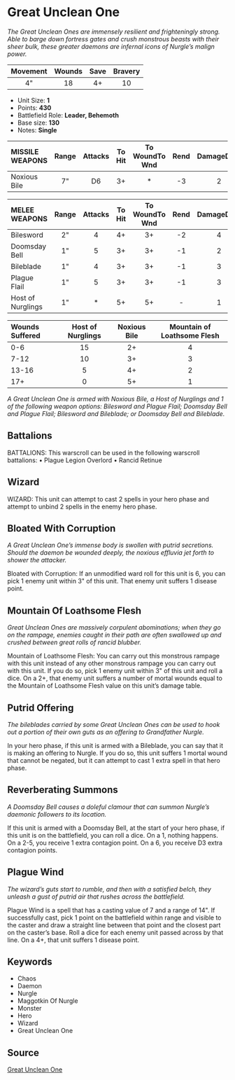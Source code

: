 # Great Unclean One

_The Great Unclean Ones are immensely resilient and frighteningly strong. Able to barge down fortress gates and crush monstrous beasts with their sheer bulk, these greater daemons are infernal icons of Nurgle’s malign power._


| Movement | Wounds | Save | Bravery |
|:--------:|:------:|:----:|:-------:|
| 4" | 18 | 4+ | 10 |

* Unit Size: **1**
* Points: **430**
* Battlefield Role: **Leader, Behemoth**
* Base size: **130**
* Notes: **Single**

| MISSILE WEAPONS | Range | Attacks | To Hit | To WoundTo Wnd | Rend | DamageDmg |
|:---|:--:|:--:|:--:|:--:|:--:|:--:|
| Noxious Bile | 7" | D6 | 3+ | * | -3 | 2 |


| MELEE WEAPONS | Range | Attacks | To Hit | To WoundTo Wnd | Rend | DamageDmg |
|:---|:--:|:--:|:--:|:--:|:--:|:--:|
| Bilesword | 2" | 4 | 4+ | 3+ | -2 | 4 |
| Doomsday Bell | 1" | 5 | 3+ | 3+ | -1 | 2 |
| Bileblade | 1" | 4 | 3+ | 3+ | -1 | 3 |
| Plague Flail | 1" | 5 | 3+ | 3+ | -1 | 3 |
| Host of Nurglings | 1" | * | 5+ | 5+ | - | 1 |


| Wounds Suffered | Host of Nurglings | Noxious Bile | Mountain of Loathsome Flesh |
|:---|:--:|:--:|:--:|
| 0-6 | 15 | 2+ | 4 |
| 7-12 | 10 | 3+ | 3 |
| 13-16 | 5 | 4+ | 2 |
| 17+ | 0 | 5+ | 1 |


_A Great Unclean One is armed with Noxious Bile, a Host of Nurglings and 1 of the following weapon options: Bilesword and Plague Flail; Doomsday Bell and Plague Flail; Bilesword and Bileblade; or Doomsday Bell and Bileblade._

## Battalions

BATTALIONS: This warscroll can be used in the following warscroll battalions: • Plague Legion Overlord • Rancid Retinue

## Wizard

WIZARD: This unit can attempt to cast 2 spells in your hero phase and attempt to unbind 2 spells in the enemy hero phase.

## Bloated With Corruption

_A Great Unclean One’s immense body is swollen with putrid secretions. Should the daemon be wounded deeply, the noxious effluvia jet forth to shower the attacker._

Bloated with Corruption: If an unmodified ward roll for this unit is 6, you can pick 1 enemy unit within 3" of this unit. That enemy unit suffers 1 disease point.

## Mountain Of Loathsome Flesh

_Great Unclean Ones are massively corpulent abominations; when they go on the rampage, enemies caught in their path are often swallowed up and crushed between great rolls of rancid blubber._

Mountain of Loathsome Flesh: You can carry out this monstrous rampage with this unit instead of any other monstrous rampage you can carry out with this unit. If you do so, pick 1 enemy unit within 3" of this unit and roll a dice. On a 2+, that enemy unit suffers a number of mortal wounds equal to the Mountain of Loathsome Flesh value on this unit’s damage table.

## Putrid Offering

_The bileblades carried by some Great Unclean Ones can be used to hook out a portion of their own guts as an offering to Grandfather Nurgle._

In your hero phase, if this unit is armed with a Bileblade, you can say that it is making an offering to Nurgle. If you do so, this unit suffers 1 mortal wound that cannot be negated, but it can attempt to cast 1 extra spell in that hero phase.

## Reverberating Summons

_A Doomsday Bell causes a doleful clamour that can summon Nurgle’s daemonic followers to its location._

If this unit is armed with a Doomsday Bell, at the start of your hero phase, if this unit is on the battlefield, you can roll a dice. On a 1, nothing happens. On a 2-5, you receive 1 extra contagion point. On a 6, you receive D3 extra contagion points.

## Plague Wind

_The wizard’s guts start to rumble, and then with a satisfied belch, they unleash a gust of putrid air that rushes across the battlefield._

Plague Wind is a spell that has a casting value of 7 and a range of 14". If successfully cast, pick 1 point on the battlefield within range and visible to the caster and draw a straight line between that point and the closest part on the caster’s base. Roll a dice for each enemy unit passed across by that line. On a 4+, that unit suffers 1 disease point.

## Keywords

* Chaos
* Daemon
* Nurgle
* Maggotkin Of Nurgle
* Monster
* Hero
* Wizard
* Great Unclean One


## Source

[Great Unclean One](https://wahapedia.ru/aos3/factions/maggotkin-of-nurgle/Great-Unclean-One)

